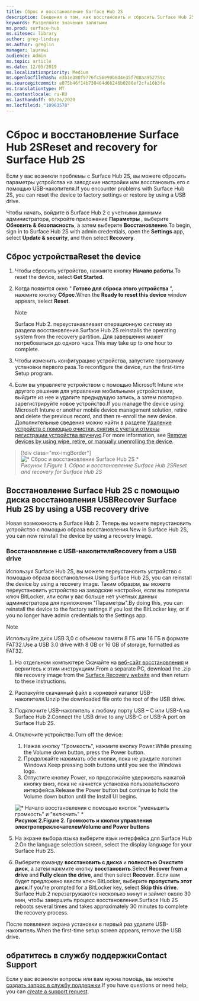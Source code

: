 ```yaml
---
title: Сброс и восстановление Surface Hub 2S
description: Сведения о том, как восстановить и сбросить Surface Hub 2S.
keywords: Разделяйте значения запятыми
ms.prod: surface-hub
ms.sitesec: library
author: greg-lindsay
ms.author: greglin
manager: laurawi
audience: Admin
ms.topic: article
ms.date: 12/05/2019
ms.localizationpriority: Medium
ms.openlocfilehash: e3b1e380f9776fc56e99b8d4e35f708aa952759c
ms.sourcegitcommit: e075b46f14b730464d66246b0280ef2cfa16b3fe
ms.translationtype: MT
ms.contentlocale: ru-RU
ms.lasthandoff: 08/26/2020
ms.locfileid: "10963578"
---
```

# <span data-ttu-id="78010-104">Сброс и восстановление Surface Hub 2S</span><span class="sxs-lookup"><span data-stu-id="78010-104">Reset and recovery for Surface Hub 2S</span></span>

<span data-ttu-id="78010-105">Если у вас возникли проблемы с Surface Hub 2S, вы можете сбросить параметры устройства на заводские настройки или восстановить его с помощью USB-накопителя.</span><span class="sxs-lookup"><span data-stu-id="78010-105">If you encounter problems with Surface Hub 2S, you can reset the device to factory settings or restore by using a USB drive.</span></span>

<span data-ttu-id="78010-106">Чтобы начать, войдите в Surface Hub 2 с учетными данными администратора, откройте приложение **Параметры** , выберите **Обновить & безопасность**, а затем выберите **Восстановление**.</span><span class="sxs-lookup"><span data-stu-id="78010-106">To begin, sign in to Surface Hub 2S with admin credentials, open the **Settings** app, select **Update & security**, and then select **Recovery**.</span></span>

## <span data-ttu-id="78010-107">Сброс устройства</span><span class="sxs-lookup"><span data-stu-id="78010-107">Reset the device</span></span>

1. <span data-ttu-id="78010-108">Чтобы сбросить устройство, нажмите кнопку **Начало работы**.</span><span class="sxs-lookup"><span data-stu-id="78010-108">To reset the device, select **Get Started**.</span></span>

2. <span data-ttu-id="78010-109">Когда появится окно " **Готово для сброса этого устройства** ", нажмите кнопку **Сброс**.</span><span class="sxs-lookup"><span data-stu-id="78010-109">When the **Ready to reset this device** window appears, select **Reset**.</span></span> 
  
   > [!NOTE]
   > <span data-ttu-id="78010-110">Surface Hub 2. переустанавливает операционную систему из раздела восстановления.</span><span class="sxs-lookup"><span data-stu-id="78010-110">Surface Hub 2S reinstalls the operating system from the recovery partition.</span></span> <span data-ttu-id="78010-111">Для завершения может потребоваться до одного часа.</span><span class="sxs-lookup"><span data-stu-id="78010-111">This may take up to one hour to complete.</span></span>
  
3. <span data-ttu-id="78010-112">Чтобы изменить конфигурацию устройства, запустите программу установки первого раза.</span><span class="sxs-lookup"><span data-stu-id="78010-112">To reconfigure the device, run the first-time Setup program.</span></span>

4. <span data-ttu-id="78010-113">Если вы управляете устройством с помощью Microsoft Intune или другого решения для управления мобильными устройствами, выйдите из нее и удалите предыдущую запись, а затем повторно зарегистрируйте новое устройство.</span><span class="sxs-lookup"><span data-stu-id="78010-113">If you manage the device using Microsoft Intune or another mobile device management solution, retire and delete the previous record, and then re-enroll the new device.</span></span> <span data-ttu-id="78010-114">Дополнительные сведения можно найти в разделе [Удаление устройств с помощью очистки, снятия с учета и отмены регистрации устройства вручную](https://docs.microsoft.com/intune/devices-wipe).</span><span class="sxs-lookup"><span data-stu-id="78010-114">For more information, see [Remove devices by using wipe, retire, or manually unenrolling the device](https://docs.microsoft.com/intune/devices-wipe).</span></span>

> [!div class="mx-imgBorder"]
> ![\* Сброс и восстановление Surface Hub 2S \*](images/sh2-reset.png)
<br/>*<span data-ttu-id="78010-116">Рисунок 1.</span><span class="sxs-lookup"><span data-stu-id="78010-116">Figure 1.</span></span> <span data-ttu-id="78010-117">Сброс и восстановление Surface Hub 2S</span><span class="sxs-lookup"><span data-stu-id="78010-117">Reset and recovery for Surface Hub 2S</span></span>* 

## <span data-ttu-id="78010-118">Восстановление Surface Hub 2S с помощью диска восстановления USB</span><span class="sxs-lookup"><span data-stu-id="78010-118">Recover Surface Hub 2S by using a USB recovery drive</span></span>

<span data-ttu-id="78010-119">Новая возможность в Surface Hub 2. Теперь вы можете переустановить устройство с помощью образа восстановления.</span><span class="sxs-lookup"><span data-stu-id="78010-119">New in Surface Hub 2S, you can now reinstall the device by using a recovery image.</span></span>

### <span data-ttu-id="78010-120">Восстановление с USB-накопителя</span><span class="sxs-lookup"><span data-stu-id="78010-120">Recovery from a USB drive</span></span>

<span data-ttu-id="78010-121">Используя Surface Hub 2S, вы можете переустановить устройство с помощью образа восстановления.</span><span class="sxs-lookup"><span data-stu-id="78010-121">Using Surface Hub 2S, you can reinstall the device by using a recovery image.</span></span> <span data-ttu-id="78010-122">Таким образом, вы можете переустановить устройство на заводские настройки, если вы потеряли ключ BitLocker, или если у вас больше нет учетных данных администратора для приложения "Параметры".</span><span class="sxs-lookup"><span data-stu-id="78010-122">By doing this, you can reinstall the device to the factory settings if you lost the BitLocker key, or if you no longer have admin credentials to the Settings app.</span></span>

>[!NOTE]
><span data-ttu-id="78010-123">Используйте диск USB 3,0 с объемом памяти 8 ГБ или 16 ГБ в формате FAT32.</span><span class="sxs-lookup"><span data-stu-id="78010-123">Use a USB 3.0 drive with 8 GB or 16 GB of storage, formatted as FAT32.</span></span>

1. <span data-ttu-id="78010-124">На отдельном компьютере Скачайте на [веб-сайт восстановления](https://support.microsoft.com/surfacerecoveryimage?devicetype=surfacehub2s) и вернитесь к этим инструкциям.</span><span class="sxs-lookup"><span data-stu-id="78010-124">From a separate PC, download the .zip file recovery image from the [Surface Recovery website](https://support.microsoft.com/surfacerecoveryimage?devicetype=surfacehub2s) and then return to these instructions.</span></span> 

1. <span data-ttu-id="78010-125">Распакуйте скачанный файл в корневой каталог USB-накопителя.</span><span class="sxs-lookup"><span data-stu-id="78010-125">Unzip the downloaded file onto the root of the USB drive.</span></span>  

1. <span data-ttu-id="78010-126">Подключите USB-накопитель к любому порту USB – C или USB-A на Surface Hub 2.</span><span class="sxs-lookup"><span data-stu-id="78010-126">Connect the USB drive to any USB-C or USB-A port on Surface Hub 2S.</span></span>

1. <span data-ttu-id="78010-127">Отключите устройство:</span><span class="sxs-lookup"><span data-stu-id="78010-127">Turn off the device:</span></span>

   1. <span data-ttu-id="78010-128">Нажав кнопку "Громкость", нажмите кнопку Power.</span><span class="sxs-lookup"><span data-stu-id="78010-128">While pressing the Volume down button, press the Power button.</span></span>
   1. <span data-ttu-id="78010-129">Продолжайте нажимать обе кнопки, пока не увидите логотип Windows.</span><span class="sxs-lookup"><span data-stu-id="78010-129">Keep pressing both buttons until you see the Windows logo.</span></span>
   1. <span data-ttu-id="78010-130">Отпустите кнопку Power, но продолжайте удерживать нажатой кнопку вниз, пока не начнется установка пользовательского интерфейса.</span><span class="sxs-lookup"><span data-stu-id="78010-130">Release the Power button but continue to hold the Volume down button until the Install UI begins.</span></span>

   ![\* Начало восстановления с помощью кнопок "уменьшить громкость" и "включить" \*](images/sh2-keypad.png) <br>
   **<span data-ttu-id="78010-132">Рисунок 2.</span><span class="sxs-lookup"><span data-stu-id="78010-132">Figure 2.</span></span> <span data-ttu-id="78010-133">Громкость и кнопки управления электропереключателем</span><span class="sxs-lookup"><span data-stu-id="78010-133">Volume and Power buttons</span></span>**

1. <span data-ttu-id="78010-134">На экране выбора языка выберите язык интерфейса для Surface Hub 2.</span><span class="sxs-lookup"><span data-stu-id="78010-134">On the language selection screen, select the display language for your Surface Hub 2S.</span></span>

1. <span data-ttu-id="78010-135">Выберите команду **восстановить с диска** и **полностью Очистите диск**, а затем нажмите кнопку **восстановить**.</span><span class="sxs-lookup"><span data-stu-id="78010-135">Select **Recover from a drive** and **Fully clean the drive**, and then select **Recover**.</span></span> <span data-ttu-id="78010-136">Если вам будет предложено ввести ключ BitLocker, выберите **пропустить этот диск**.</span><span class="sxs-lookup"><span data-stu-id="78010-136">If you're prompted for a BitLocker key, select **Skip this drive**.</span></span> <span data-ttu-id="78010-137">Surface Hub 2 перезагружаются несколько минут и займет около 30 мин, чтобы завершить процесс восстановления.</span><span class="sxs-lookup"><span data-stu-id="78010-137">Surface Hub 2S reboots several times and takes approximately 30 minutes to complete the recovery process.</span></span>

<span data-ttu-id="78010-138">После появления экрана установки в первый раз удалите USB-накопитель.</span><span class="sxs-lookup"><span data-stu-id="78010-138">When the first-time setup screen appears, remove the USB drive.</span></span>

## <span data-ttu-id="78010-139">обратитесь в службу поддержки</span><span class="sxs-lookup"><span data-stu-id="78010-139">Contact Support</span></span>

<span data-ttu-id="78010-140">Если у вас возникли вопросы или вам нужна помощь, вы можете [создать запрос в службу поддержки](https://support.microsoft.com/supportforbusiness/productselection).</span><span class="sxs-lookup"><span data-stu-id="78010-140">If you have questions or need help, you can [create a support request](https://support.microsoft.com/supportforbusiness/productselection).</span></span>
